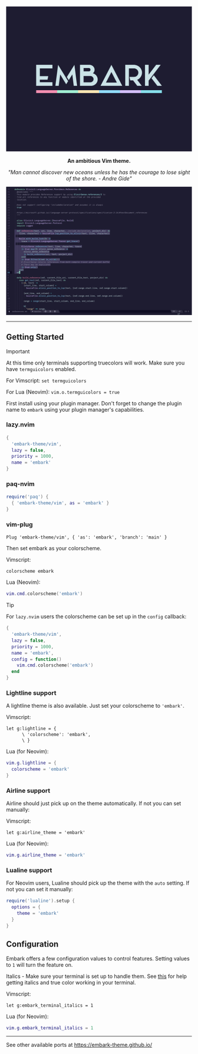 <div align="center">

![Embark Logo](assets/Embark.svg)

**An ambitious Vim theme.**

_"Man cannot discover new oceans unless he has the courage to lose sight of the shore. - Andre Gide"_

![Embark Screenshot](./assets/embark-screenshot.png)

</div>

---

## Getting Started

> [!IMPORTANT]
> At this time only terminals supporting truecolors will work.
> Make sure you have `termguicolors` enabled.
>
> For Vimscript: `set termguicolors`
>
> For Lua (Neovim): `vim.o.termguicolors = true`

First install using your plugin manager.
Don't forget to change the plugin name to `embark` using your plugin manager's capabilities.

### lazy.nvim

```lua
{
  'embark-theme/vim',
  lazy = false,
  priority = 1000,
  name = 'embark'
}
```

### paq-nvim

```lua
require('paq') {
  { 'embark-theme/vim', as = 'embark' }
}
```

### vim-plug

```vim
Plug 'embark-theme/vim', { 'as': 'embark', 'branch': 'main' }
```

Then set embark as your colorscheme.

Vimscript:

```vim
colorscheme embark
```

Lua (Neovim):

```lua
vim.cmd.colorscheme('embark')
```

> [!TIP]
> For `lazy.nvim` users the colorscheme can be set up in the `config` callback:
>
> ```lua
> {
>   'embark-theme/vim',
>   lazy = false,
>   priority = 1000,
>   name = 'embark',
>   config = function()
>     vim.cmd.colorscheme('embark')
>   end
> }
> ```

### Lightline support

A lightline theme is also available. Just set your colorscheme to `'embark'`.

Vimscript:

```vim
let g:lightline = {
      \ 'colorscheme': 'embark',
      \ }
```

Lua (for Neovim):

```lua
vim.g.lightline = {
  colorscheme = 'embark'
}
```

### Airline support

Airline should just pick up on the theme automatically. If not you can set manually:

Vimscript:

```vim
let g:airline_theme = 'embark'
```

Lua (for Neovim):

```lua
vim.g.airline_theme = 'embark'
```

### Lualine support

For Neovim users, Lualine should pick up the theme with the `auto` setting. If not you can set it manually:

```lua
require('lualine').setup {
  options = {
    theme = 'embark'
  }
}
```

## Configuration

Embark offers a few configuration values to control features. Setting values to `1` will turn the feature on.

Italics - Make sure your terminal is set up to handle them. See [this](https://medium.com/@dubistkomisch/how-to-actually-get-italics-and-true-colour-to-work-in-iterm-tmux-vim-9ebe55ebc2be) for help getting italics and true color working in your terminal.

Vimscript:

```vim
let g:embark_terminal_italics = 1
```

Lua (for Neovim):

```lua
vim.g.embark_terminal_italics = 1
```

---

See other available ports at https://embark-theme.github.io/
